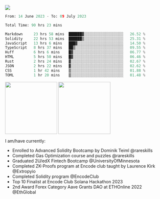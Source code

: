 <div align="left">
<div/> 

<img src="https://wakatime.com/badge/user/39656be6-a34f-44a0-8412-8ef48d72ffb1.svg" />
  
<!--START_SECTION:waka-->

```python
From: 14 June 2023 - To: 09 July 2023

Total Time: 90 hrs 23 mins

Markdown     23 hrs 58 mins  ██████▓░░░░░░░░░░░░░░░░░░   26.52 %
Solidity     22 hrs 53 mins  ██████▒░░░░░░░░░░░░░░░░░░   25.31 %
JavaScript   13 hrs 6 mins   ███▓░░░░░░░░░░░░░░░░░░░░░   14.50 %
TypeScript   8 hrs 37 mins   ██▒░░░░░░░░░░░░░░░░░░░░░░   09.55 %
Huff         6 hrs 6 mins    █▓░░░░░░░░░░░░░░░░░░░░░░░   06.77 %
HTML         5 hrs 50 mins   █▓░░░░░░░░░░░░░░░░░░░░░░░   06.46 %
Rust         2 hrs 24 mins   ▓░░░░░░░░░░░░░░░░░░░░░░░░   02.67 %
JSON         2 hrs 22 mins   ▓░░░░░░░░░░░░░░░░░░░░░░░░   02.62 %
CSS          1 hr 42 mins    ▒░░░░░░░░░░░░░░░░░░░░░░░░   01.88 %
TOML         1 hr 20 mins    ▒░░░░░░░░░░░░░░░░░░░░░░░░   01.48 %
```

<!--END_SECTION:waka-->
  
<img align="center" height="170" src="https://github-readme-stats-sigma-five.vercel.app/api?username=mmsaki&show_icons=true&bg_color=00000000"/>
<img align="center" height="170" src="https://github-readme-stats-sigma-five.vercel.app/api/top-langs/?username=mmsaki&count_private=true&layout=compact&langs_count=8&hide=jupyter%20notebook"/>
 
<br>
 
I am/have currently:
- Enrolled to Advanced Solidity Bootcamp by Dominik Teiml @rareskills
- Completed Gas Optimization course and puzzles @rareskills
- Graduated 2U/edX Fintech Bootcamp @UniversityOfMinnesota
- Completed ZK-Proofs program at Encode club taught by Laurence Kirk @Extropyio
- Completed Solidity program @EncodeClub
- Top 10 Finalist at Encode Club Solana Hackathon 2023
- 2nd Award Forex Category Aave Grants DAO at ETHOnline 2022 @EthGlobal
